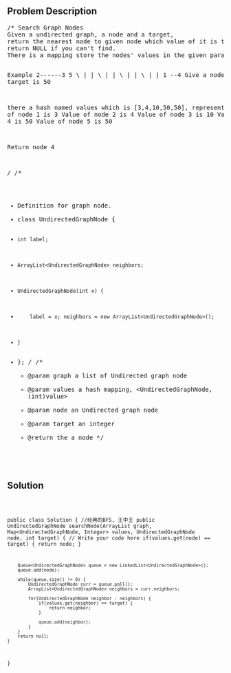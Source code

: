 <!--
<style>
  body { font-family: Arial, sans-serif; }
  .container { max-width: 500px; margin: auto; padding: 20px; }
  .comment-block { background-color: #f9f9f9; padding: 10px; border-left: 5px solid #ccc; }
  .code-block { background-color: #f4f4f4; padding: 10px; border: 1px solid #ddd; }
</style>
-->

<div class='container'>
<h2>Problem Description</h2>
<div class='comment-block'>
<pre>
/* Search Graph Nodes
Given a undirected graph, a node and a target, 
return the nearest node to given node which value of it is target,
return NULL if you can't find.
There is a mapping store the nodes' values in the given parameters.

Example
2------3  5
 \     |  | 
  \    |  |
   \   |  |
    \  |  |
      1 --4
Give a node 1, target is 50

there a hash named values which is [3,4,10,50,50], represent:
Value of node 1 is 3
Value of node 2 is 4
Value of node 3 is 10
Value of node 4 is 50
Value of node 5 is 50

Return node 4

*/
/**
 * Definition for graph node.
 * class UndirectedGraphNode {
 *     int label;
 *     ArrayList<UndirectedGraphNode> neighbors;
 *     UndirectedGraphNode(int x) { 
 *         label = x; neighbors = new ArrayList<UndirectedGraphNode>(); 
 *     }
 * };
 */
    /**
     * @param graph a list of Undirected graph node
     * @param values a hash mapping, <UndirectedGraphNode, (int)value>
     * @param node an Undirected graph node
     * @param target an integer
     * @return the a node
     */
</pre>
</div>

<h2>Solution</h2>
<div class='code-block'>
<pre><code class='language-java'>

public class Solution {  //经典的BFS, 王中王
    public UndirectedGraphNode searchNode(ArrayList<UndirectedGraphNode> graph,
                                          Map<UndirectedGraphNode, Integer> values,
                                          UndirectedGraphNode node,
                                          int target) {
        // Write your code here
        if(values.get(node) == target) {
            return node;
        } 
        
        Queue<UndirectedGraphNode> queue = new LinkedList<UndirectedGraphNode>();
        queue.add(node);
        
        while(queue.size() != 0) {
            UndirectedGraphNode curr = queue.poll();
            ArrayList<UndirectedGraphNode> neighbors = curr.neighbors;
            
            for(UndirectedGraphNode neighbor : neighbors) {
                if(values.get(neighbor) == target) {
                    return neighbor;
                }
                
                queue.add(neighbor);
            }
        }
        return null;
    }
}</code></pre>
</div>
</div>
